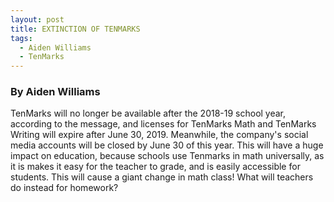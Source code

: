 ```yaml
---
layout: post
title: EXTINCTION OF TENMARKS
tags:
  - Aiden Williams
  - TenMarks
---
```


### By Aiden Williams


TenMarks will no longer be available after the 2018-19 school year, according to the message, and licenses for TenMarks Math and TenMarks Writing will expire after June 30, 2019. Meanwhile, the company's social media accounts will be closed by June 30 of this year. This will have a huge impact on education, because schools use Tenmarks in math universally, as it is makes it easy for the teacher to grade, and is easily accessible for students. This will cause a giant change in math class! What will teachers do instead for homework?

